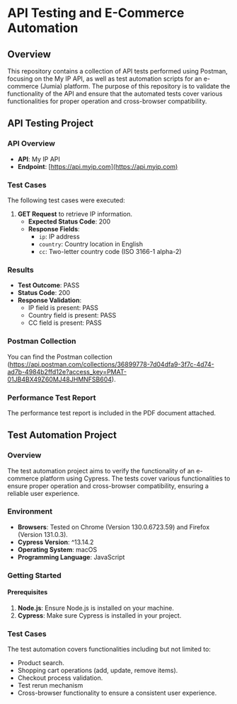 # API Testing and E-Commerce Automation

## Overview
This repository contains a collection of API tests performed using Postman, focusing on the My IP API, as well as test automation scripts for an e-commerce (Jumia) platform. The purpose of this repository is to validate the functionality of the API and ensure that the automated tests cover various functionalities for proper operation and cross-browser compatibility.

## API Testing Project

### API Overview
- **API**: My IP API
- **Endpoint**: [https://api.myip.com](https://api.myip.com)

### Test Cases
The following test cases were executed:

1. **GET Request** to retrieve IP information.
   - **Expected Status Code**: 200
   - **Response Fields**: 
     - `ip`: IP address
     - `country`: Country location in English
     - `cc`: Two-letter country code (ISO 3166-1 alpha-2)

### Results
- **Test Outcome**: PASS
- **Status Code**: 200
- **Response Validation**:
  - IP field is present: PASS
  - Country field is present: PASS
  - CC field is present: PASS

### Postman Collection
You can find the Postman collection (https://api.postman.com/collections/36899778-7d04dfa9-3f7c-4d74-ad7b-4984b2ffd12e?access_key=PMAT-01JB4BX49Z60MJ48JHMNFSB604).

### Performance Test Report
The performance test report is included in the PDF document attached.

## Test Automation Project

### Overview
The test automation project aims to verify the functionality of an e-commerce platform using Cypress. The tests cover various functionalities to ensure proper operation and cross-browser compatibility, ensuring a reliable user experience.

### Environment
- **Browsers**: Tested on Chrome (Version 130.0.6723.59) and Firefox (Version 131.0.3).
- **Cypress Version**: ^13.14.2
- **Operating System**: macOS
- **Programming Language**: JavaScript

### Getting Started

#### Prerequisites
1. **Node.js**: Ensure Node.js is installed on your machine.
2. **Cypress**: Make sure Cypress is installed in your project.

### Test Cases
The test automation covers functionalities including but not limited to:
- Product search.
- Shopping cart operations (add, update, remove items).
- Checkout process validation.
- Test rerun mechanism
- Cross-browser functionality to ensure a consistent user experience.

